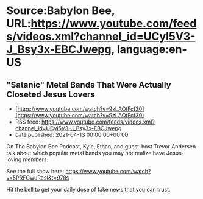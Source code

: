 # Source:Babylon Bee, URL:https://www.youtube.com/feeds/videos.xml?channel_id=UCyl5V3-J_Bsy3x-EBCJwepg, language:en-US

## "Satanic" Metal Bands That Were Actually Closeted Jesus Lovers
 - [https://www.youtube.com/watch?v=9zLAOtFcf30](https://www.youtube.com/watch?v=9zLAOtFcf30)
 - RSS feed: https://www.youtube.com/feeds/videos.xml?channel_id=UCyl5V3-J_Bsy3x-EBCJwepg
 - date published: 2021-04-13 00:00:00+00:00

On The Babylon Bee Podcast, Kyle, Ethan, and guest-host Trevor Andersen talk about which popular metal bands you may not realize have Jesus-loving members.

See the full show here:
https://www.youtube.com/watch?v=5PRFGwuResI&t=978s

Hit the bell to get your daily dose of fake news that you can trust.

